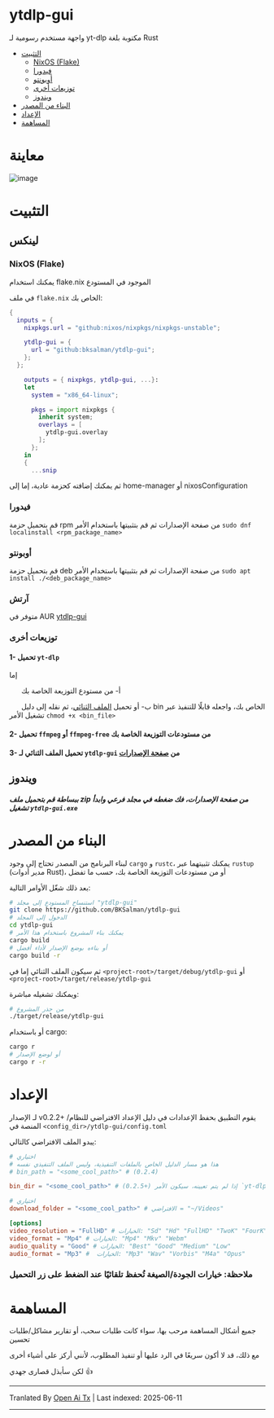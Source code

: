 # ytdlp-gui
واجهة مستخدم رسومية لـ yt-dlp مكتوبة بلغة Rust

- [التثبيت](https://github.com/BKSalman/ytdlp-gui#installation)
  - [NixOS (Flake)](https://github.com/BKSalman/ytdlp-gui#nixos-flake)
  - [فيدورا](https://github.com/BKSalman/ytdlp-gui#fedora)
  - [أوبونتو](https://github.com/BKSalman/ytdlp-gui#ubuntu)
  - [توزيعات أخرى](https://github.com/BKSalman/ytdlp-gui#other-distributions)
  - [ويندوز](https://github.com/BKSalman/ytdlp-gui#windows)
- [البناء من المصدر](https://github.com/BKSalman/ytdlp-gui#build-from-source)
- [الإعداد](https://github.com/BKSalman/ytdlp-gui#configuration)
- [المساهمة](https://github.com/BKSalman/ytdlp-gui#contribution)

# معاينة
![image](https://raw.githubusercontent.com/BKSalman/ytdlp-gui/main/assets/edeecfe8-4d5b-4f10-b5e3-35188d9a23a5)


# التثبيت
## لينكس

### NixOS (Flake)
يمكنك استخدام flake.nix الموجود في المستودع

في ملف `flake.nix` الخاص بك:
```nix
{
  inputs = {
    nixpkgs.url = "github:nixos/nixpkgs/nixpkgs-unstable";

    ytdlp-gui = {
      url = "github:bksalman/ytdlp-gui";
    };
  };

    outputs = { nixpkgs, ytdlp-gui, ...}:
    let
      system = "x86_64-linux";

      pkgs = import nixpkgs {
        inherit system;
        overlays = [
          ytdlp-gui.overlay
        ];
      };
    in
    {
      ...snip
```

ثم يمكنك إضافته كحزمة عادية، إما إلى home-manager أو nixosConfiguration

### فيدورا
قم بتحميل حزمة rpm من صفحة الإصدارات ثم قم بتثبيتها باستخدام الأمر ``sudo dnf localinstall <rpm_package_name>``

### أوبونتو
قم بتحميل حزمة deb من صفحة الإصدارات ثم قم بتثبيتها باستخدام الأمر ``sudo apt install ./<deb_package_name>``

### آرتش

متوفر في AUR [ytdlp-gui](https://aur.archlinux.org/packages/ytdlp-gui)

### توزيعات أخرى

#### 1- تحميل ``yt-dlp``
إما

&nbsp; &nbsp; &nbsp; أ- من مستودع التوزيعة الخاصة بك

&nbsp; &nbsp; &nbsp; ب- أو تحميل [الملف الثنائي](https://github.com/yt-dlp/yt-dlp/releases/latest/download/yt-dlp)، ثم نقله إلى دليل bin الخاص بك، واجعله قابلًا للتنفيذ عبر تشغيل الأمر `chmod +x <bin_file>`

#### 2- تحميل ``ffmpeg`` أو ``ffmpeg-free`` من مستودعات التوزيعة الخاصة بك


#### 3- تحميل الملف الثنائي لـ ``ytdlp-gui`` من [صفحة الإصدارات](https://github.com/BKSalman/ytdlp-gui/releases)

## ويندوز
##### ببساطة قم بتحميل ملف zip من صفحة الإصدارات، فك ضغطه في مجلد فرعي وابدأ تشغيل ``ytdlp-gui.exe``

# البناء من المصدر
لبناء البرنامج من المصدر تحتاج إلى وجود `cargo` و `rustc`، يمكنك تثبيتهما عبر `rustup` (مدير أدوات Rust)، أو من مستودعات التوزيعة الخاصة بك، حسب ما تفضل

بعد ذلك شغّل الأوامر التالية:
```bash
# استنساخ المستودع إلى مجلد "ytdlp-gui"
git clone https://github.com/BKSalman/ytdlp-gui
# الدخول إلى المجلد
cd ytdlp-gui
# يمكنك بناء المشروع باستخدام هذا الأمر
cargo build
# أو بناءه بوضع الإصدار لأداء أفضل
cargo build -r
```
ثم سيكون الملف الثنائي إما في `<project-root>/target/debug/ytdlp-gui` أو `<project-root>/target/release/ytdlp-gui`

ويمكنك تشغيله مباشرة:
```bash
# من جذر المشروع
./target/release/ytdlp-gui
```

أو باستخدام cargo:
```bash
cargo r
# أو لوضع الإصدار
cargo r -r
```

# الإعداد

لـ الإصدار v0.2.2+ يقوم التطبيق بحفظ الإعدادات في دليل الإعداد الافتراضي للنظام/المنصة في ``<config_dir>/ytdlp-gui/config.toml``

يبدو الملف الافتراضي كالتالي:

```toml
# اختياري
# هذا هو مسار الدليل الخاص بالملفات التنفيذية، وليس الملف التنفيذي نفسه
# bin_path = "<some_cool_path>" # (0.2.4)

bin_dir = "<some_cool_path>" # (0.2.5+) إذا لم يتم تعيينه، سيكون الأمر `yt-dlp <app_args>`

# اختياري
download_folder = "<some_cool_path>" # الافتراضي = "~/Videos"

[options]
video_resolution = "FullHD" # الخيارات: "Sd" "Hd" "FullHD" "TwoK" "FourK"
video_format = "Mp4" # الخيارات: "Mp4" "Mkv" "Webm"
audio_quality = "Good" # الخيارات: "Best" "Good" "Medium" "Low"
audio_format = "Mp3" #  الخيارات: "Mp3" "Wav" "Vorbis" "M4a" "Opus"
```

### ملاحظة: خيارات الجودة/الصيغة تُحفظ تلقائيًا عند الضغط على زر التحميل

# المساهمة
جميع أشكال المساهمة مرحب بها، سواء كانت طلبات سحب، أو تقارير مشاكل/طلبات تحسين

مع ذلك، قد لا أكون سريعًا في الرد عليها أو تنفيذ المطلوب، لأنني أركز على أشياء أخرى

لكن سأبذل قصارى جهدي 👍

---

Tranlated By [Open Ai Tx](https://github.com/OpenAiTx/OpenAiTx) | Last indexed: 2025-06-11

---